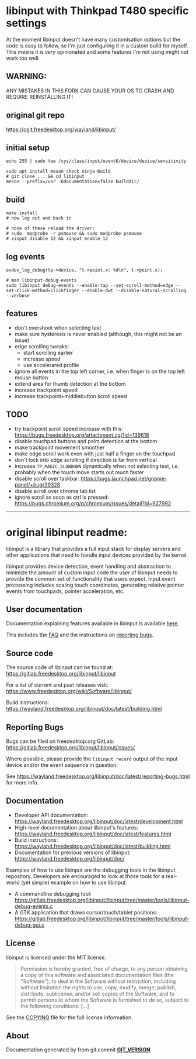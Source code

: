 libinput with Thinkpad T480 specific settings
=============================================

At the moment libinput doesn't have many customisation options but the code is easy to follow, so I'm just configuring it in a custom build for myself. This means it is _very_ opinionated and some features I'm not using might not work too well.


WARNING:
--------

ANY MISTAKES IN THIS FORK CAN CAUSE YOUR OS TO CRASH AND REQUIRE REINSTALLING IT!


original git repo
-----------------
https://cgit.freedesktop.org/wayland/libinput/

initial setup
-------------

```
echo 255 | sudo tee /sys/class/input/event6/device/device/sensitivity

sudo apt install meson check ninja-build
# git clone ... && cd libinput
meson --prefix=/usr -Ddocumentation=false builddir/
```

build
-----

```
make install
# now log out and back in

# none of these reload the driver:
# sudo  modprobe -r psmouse && sudo modprobe psmouse
# xinput disable 12 && xinput enable 12
```

log events
----------

```
evdev_log_debug(tp->device, "t->point.x: %d\n", t->point.x);

# man libinput-debug-events
sudo libinput debug-events --enable-tap --set-scroll-method=edge --set-click-method=clickfinger --enable-dwt --disable-natural-scrolling --verbose
```

features
--------

* don't overshoot when selecting text
* make sure hysteresis is never enabled (although, this might not be an issue)
* edge scrolling tweaks:
  * start scrolling earlier
  * increase speed
  * use accelerared profile
* ignore all events in the top left corner, i.e. when finger is on the top left mouse button
* extend area for thumb detection at the bottom
* increase trackpoint speed
* increase trackpoint+middlebutton scroll speed


TODO
----

* try trackpoint scroll speed increase with this: https://bugs.freedesktop.org/attachment.cgi?id=139618
* disable touchpad buttons and palm detection at the bottom
* make trackpoint movement smoother
* make edge scroll work even with just half a finger on the touchpad
* don't lock into edge scrolling if direction is far from vertical
* increase `TP_MAGIC_SLOWDOWN` dynamically when not selecting text,
  i.e. probably when the touch move starts out much faster
* disable scroll over taskbar: https://bugs.launchpad.net/gnome-panel/+bug/39328
* disable scroll over chrome tab list
* ignore scroll as soon as ctrl is pressed: https://bugs.chromium.org/p/chromium/issues/detail?id=927992

___


original libinput readme:
=========================

libinput is a library that provides a full input stack for display servers
and other applications that need to handle input devices provided by the
kernel.

libinput provides device detection, event handling and abstraction to
minimize the amount of custom input code the user of libinput needs to
provide the common set of functionality that users expect. Input event
processing includes scaling touch coordinates, generating
relative pointer events from touchpads, pointer acceleration, etc.

User documentation
------------------

Documentation explaining features available in libinput is available
[here](https://wayland.freedesktop.org/libinput/doc/latest/features.html).

This includes the [FAQ](https://wayland.freedesktop.org/libinput/doc/latest/faqs.html)
and the instructions on
[reporting bugs](https://wayland.freedesktop.org/libinput/doc/latest/reporting-bugs.html).


Source code
-----------

The source code of libinput can be found at:
https://gitlab.freedesktop.org/libinput/libinput

For a list of current and past releases visit:
https://www.freedesktop.org/wiki/Software/libinput/

Build instructions:
https://wayland.freedesktop.org/libinput/doc/latest/building.html

Reporting Bugs
--------------

Bugs can be filed on freedesktop.org GitLab:
https://gitlab.freedesktop.org/libinput/libinput/issues/

Where possible, please provide the `libinput record` output
of the input device and/or the event sequence in question.

See https://wayland.freedesktop.org/libinput/doc/latest/reporting-bugs.html
for more info.

Documentation
-------------

- Developer API documentation: https://wayland.freedesktop.org/libinput/doc/latest/development.html
- High-level documentation about libinput's features:
  https://wayland.freedesktop.org/libinput/doc/latest/features.html
- Build instructions:
  https://wayland.freedesktop.org/libinput/doc/latest/building.html
- Documentation for previous versions of libinput: https://wayland.freedesktop.org/libinput/doc/

Examples of how to use libinput are the debugging tools in the libinput
repository. Developers are encouraged to look at those tools for a
real-world (yet simple) example on how to use libinput.

- A commandline debugging tool: https://gitlab.freedesktop.org/libinput/libinput/tree/master/tools/libinput-debug-events.c
- A GTK application that draws cursor/touch/tablet positions: https://gitlab.freedesktop.org/libinput/libinput/tree/master/tools/libinput-debug-gui.c

License
-------

libinput is licensed under the MIT license.

> Permission is hereby granted, free of charge, to any person obtaining a
> copy of this software and associated documentation files (the "Software"),
> to deal in the Software without restriction, including without limitation
> the rights to use, copy, modify, merge, publish, distribute, sublicense,
> and/or sell copies of the Software, and to permit persons to whom the
> Software is furnished to do so, subject to the following conditions: [...]

See the [COPYING](https://gitlab.freedesktop.org/libinput/libinput/tree/master/COPYING)
file for the full license information.

About
-----

Documentation generated by from git commit [__GIT_VERSION__](https://gitlab.freedesktop.org/libinput/libinput/commit/__GIT_VERSION__)

